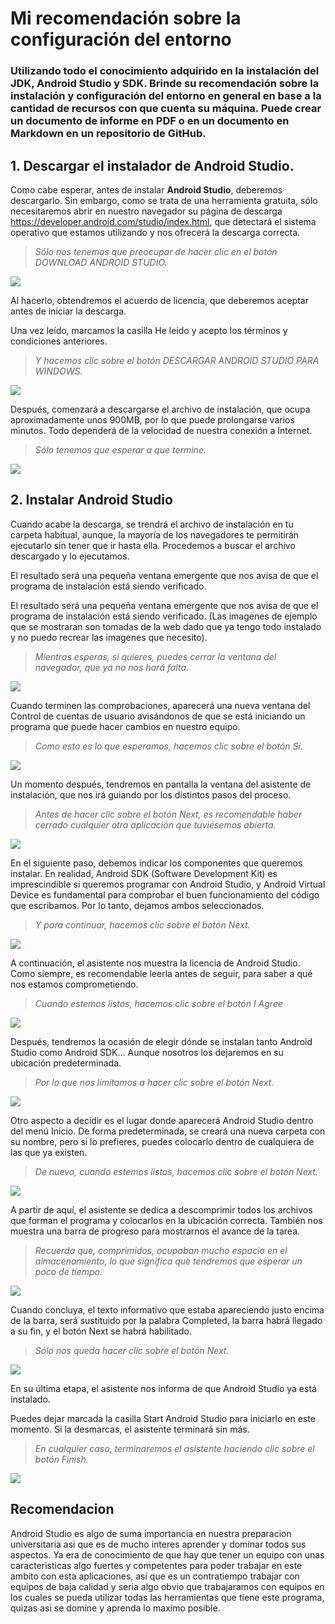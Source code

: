 # Mi recomendación sobre la configuración del entorno

### Utilizando todo el conocimiento adquirido en la instalación del JDK, Android Studio y SDK. Brinde su recomendación sobre la instalación y configuración del entorno en general en base a la cantidad de recursos con que cuenta su máquina. Puede crear un documento de informe en PDF o en un documento en Markdown en un repositorio de GitHub.

## 1. Descargar el instalador de Android Studio.

Como cabe esperar, antes de instalar **Android Studio**, deberemos descargarlo. Sin embargo, como se trata de una herramienta gratuita, sólo necesitaremos abrir en nuestro navegador su página de descarga <https://developer.android.com/studio/index.html>, que detectará el sistema operativo que estamos utilizando y nos ofrecerá la descarga correcta.

> *Sólo nos tenemos que preocupar de hacer clic en el botón DOWNLOAD ANDROID STUDIO.*
<img src="Medios\1.PNG"/> 

Al hacerlo, obtendremos el acuerdo de licencia, que deberemos aceptar antes de iniciar la descarga.

Una vez leído, marcamos la casilla He leído y acepto los términos y condiciones anteriores.

> *Y hacemos clic sobre el botón DESCARGAR ANDROID STUDIO PARA WINDOWS.*
<img src="Medios\2.PNG"/>

Después, comenzará a descargarse el archivo de instalación, que ocupa aproximadamente unos 900MB, por lo que puede prolongarse varios minutos. Todo dependerá de la velocidad de nuestra conexión a Internet.

> *Sólo tenemos que esperar a que termine.*
<img src="Medios\3.PNG"/>

## 2. Instalar Android Studio

Cuando acabe la descarga, se trendrá el archivo de instalación en tu carpeta habitual, aunque, la mayoría de los navegadores te permitirán ejecutarlo sin tener que ir hasta ella. Procedemos a buscar el archivo descargado y lo ejecutamos. 

El resultado será una pequeña ventana emergente que nos avisa de que el programa de instalación está siendo verificado. 

El resultado será una pequeña ventana emergente que nos avisa de que el programa de instalación está siendo verificado. (Las imagenes de ejemplo que se mostraran son tomadas de la web dado que ya tengo todo instalado y no puedo recrear las imagenes que necesito).

> *Mientras esperas, si quieres, puedes cerrar la ventana del navegador, que ya no nos hará falta.*
<img src="Medios\4.PNG"/>

Cuando terminen las comprobaciones, aparecerá una nueva ventana del Control de cuentas de usuario avisándonos de que se está iniciando un programa que puede hacer cambios en nuestro equipo.

> *Como esto es lo que esperamos, hacemos clic sobre el botón Sí.*
<img src="Medios\5.PNG"/>

Un momento después, tendremos en pantalla la ventana del asistente de instalación, que nos irá guiando por los distintos pasos del proceso.

> *Antes de hacer clic sobre el botón Next, es recomendable haber cerrado cualquier otra aplicación que tuviésemos abierta.*
<img src="Medios\6.PNG"/>

En el siguiente paso, debemos indicar los componentes que queremos instalar. En realidad, Android SDK (Software Development Kit) es imprescindible si queremos programar con Android Studio, y Android Virtual Device es fundamental para comprobar el buen funcionamiento del código que escribamos. Por lo tanto, dejamos ambos seleccionados.

> *Y para continuar, hacemos clic sobre el botón Next.*
<img src="Medios\7.PNG"/>

A continuación, el asistente nos muestra la licencia de Android Studio. Como siempre, es recomendable leerla antes de seguir, para saber a qué nos estamos comprometiendo.

> *Cuando estemos listos, hacemos clic sobre el botón I Agree*
<img src="Medios\8.PNG"/>

Después, tendremos la ocasión de elegir dónde se instalan tanto Android Studio como Android SDK… Aunque nosotros los dejaremos en su ubicación predeterminada.

> *Por lo que nos limitamos a hacer clic sobre el botón Next.*
<img src="Medios\9.PNG"/>

Otro aspecto a decidir es el lugar donde aparecerá Android Studio dentro del menú Inicio. De forma predeterminada, se creará una nueva carpeta con su nombre, pero si lo prefieres, puedes colocarlo dentro de cualquiera de las que ya existen.

> *De nuevo, cuando estemos listos, hacemos clic sobre el botón Next.*
<img src="Medios\10.PNG"/>

A partir de aquí, el asistente se dedica a descomprimir todos los archivos que forman el programa y colocarlos en la ubicación correcta. También nos muestra una barra de progreso para mostrarnos el avance de la tarea.

> *Recuerda que, comprimidos, ocupaban mucho espacio en el almacenamiento, lo que significa que tendremos que esperar un poco de tiempo.*
<img src="Medios\11.PNG"/>

Cuando concluya, el texto informativo que estaba apareciendo justo encima de la barra, será sustituido por la palabra Completed, la barra habrá llegado a su fin, y el botón Next se habrá habilitado.

> *Sólo nos queda hacer clic sobre el botón Next.*
<img src="Medios\12.PNG"/>

En su última etapa, el asistente nos informa de que Android Studio ya está instalado.

Puedes dejar marcada la casilla Start Android Studio para iniciarlo en este momento. Si la desmarcas, el asistente terminará sin más.

> *En cualquier caso, terminaremos el asistente haciendo clic sobre el botón Finish.*
<img src="Medios\13.PNG"/>

## Recomendacion

Android Studio es algo de suma importancia en nuestra preparacion universitaria asi que es de mucho interes aprender y dominar todos sus aspectos. Ya era de conocimiento de que hay que tener un equipo con unas caracteristicas algo fuertes y competentes para poder trabajar en este ambito con esta aplicaciones, asi que es un contratiempo trabajar con equipos de baja calidad y seria algo obvio que trabajaramos con equipos en los cuales se pueda utilizar todas las herramientas que tiene este programa, quizas asi se domine y aprenda lo maximo posible.

